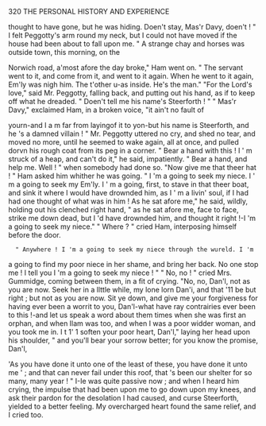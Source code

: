 320            THE PERSONAL HISTORY AND EXPERIENCE

 thought to have gone, but he was hiding. Doen't stay, Mas'r Davy,
 doen't ! "
      I felt Peggotty's arm round my neck, but I could not have moved if the
 house had been about to fall upon me.
      " A strange chay and horses was outside town, this morning, on the

 Norwich road, a'most afore the day broke," Ham went on. " The
 servant went to it, and come from it, and went to it again. When he
 went to it again, Em'ly was nigh him. The t'other u-as inside. He's
 the man."
      "For the Lord's love," said Mr. Peggotty, falling back, and putting out
 his hand, as if to keep off what he dreaded. " Doen't tell me his name's
 Steerforth ! "
      " Mas'r Davy," exclaimed Ham, in a broken voice, "it ain't no fault of

 yourn-and I a m far from layingof it to yon-but his name is Steerforth,
 and he 's a damned villain ! "
      Mr. Peggotty uttered no cry, and shed no tear, and moved no more,
 until he seemed to wake again, all at once, and pulled dorvn his rough
 coat from its peg in a corner.
      " Bear a hand with this !  I ' m struck of a heap, and can't do it," he
said, impatiently. " Bear a hand, and help me. Well ! " when somebody
had done so. "Now give me that theer hat ! "
      Ham asked him whither he was going.
      " I 'm a going to seek my niece.      I ' m a going to seek my Em'ly.
I ' m a going, first, to stave in that theer boat, and sink it where I would
have drownded him, as I ' m a livin' soul, if I had had one thought of
what was in him ! As he sat afore me," he said, wildly, holding out his
clenched right hand, " as he sat afore me, face to face, strike me down
dead, but I 'd have drownded him, and thought it right !-I 'm a going to
seek my niece."
      " Where ? " cried Ham, interposing himself before the door.

      " Anywhere ! I 'm a going to seek my niece through the wureld. I 'm
a going to find my poor niece in her shame, and bring her back. No one
stop me ! I tell you I 'm a going to seek my niece ! "
      " No, no ! " cried Mrs. Gummidge, coming between them, in a fit of
crying. "No, no, Dan'l, not as you are now. Seek her in a llttle while,
my lone lorn Dan'i, and that '11 be but right ; but not as you are now.
Sit ye down, and give me your forgiveness for having ever been a worrit
to you, Dan'l-what have ray contrairies ever been to this !-and let us
speak a word about them times when she was first an orphan, and when
Ilam was too, and when I was a poor widder woman, and you took me in.
I t 1' 1 soften your poor heart, Dan'l," laying her head upon his shoulder,
" and you'll bear your sorrow better; for you know the promise, Dan'l,

'As you have done it unto one of the least of these, you have done it unto
me ' ; and that can never fail under this roof, that 's been our shelter for
so many, many year ! "
    I-Ie was quite passive now ; and when I heard him crying, the impulse
that had been upon me to go down upon my knees, and ask their pardon
for the desolation I had caused, and curse Steerforth, yielded to a better
feeling. My overcharged heart found the same relief, and I cried too.
